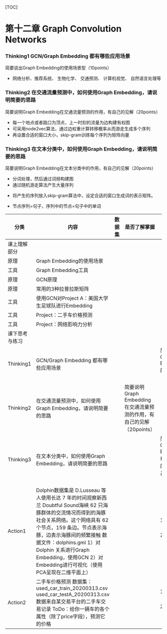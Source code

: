 [TOC]



# 第十二章 Graph Convolution Networks

### Thinking1  GCN/Graph Embedding 都有哪些应用场景      

简要说出Graph  Embedding的使用场景型（10points）  

* 网络分析、推荐系统、 生物化学、 交通预测、 计算机视觉、 自然语言处理等

### Thinking2  在交通流量预测中，如何使用Graph  Embedding，请说明简要的思路    

简要说明Graph  Embedding在交通流量预测的作用，有自己的见解（20points）      

* 每一个地点或者路口为顶点，上一时刻的流量为边构建有权图
* 可采用node2vec算法，通过边权重计算转移概率从而游走生成多个序列
* 再设置合适的窗口大小，skip-gram训练每个序列为矩阵向量

### Thinking3  在文本分类中，如何使用Graph  Embedding，请说明简要的思路      

简要说明Graph  Embedding在文本分类中的作用，有自己的见解（20points）

* 分词处理，然后通过词频构建图
* 通过随机游走算法产生大量序列

- 将产生的序列放入skip-gram算法中，设定合适的窗口生成词的表示矩阵。

- 节点序列=句子，序列中的节点=句子中的单词

  

| 分类           | 内容                                                         | 数据集 | 是否了解掌握                                                 | 评阅点                                                       | GitHub代码 |
| -------------- | ------------------------------------------------------------ | ------ | ------------------------------------------------------------ | ------------------------------------------------------------ | ---------- |
| 课上理解部分   |                                                              |        |                                                              |                                                              |            |
| 原理           | Graph Embedding的使用场景                                    |        |                                                              |                                                              |            |
| 工具           | Graph Embedding工具                                          |        |                                                              |                                                              |            |
| 原理           | GCN原理                                                      |        |                                                              |                                                              |            |
| 原理           | 常用的3种拉普拉斯矩阵                                        |        |                                                              |                                                              |            |
| 工具           | 使用GCN对Project A：美国大学生足球队进行Embedding            |        |                                                              |                                                              |            |
| 工具           | Project：二手车价格预测                                      |        |                                                              |                                                              |            |
| 工具           | Project：网络影响力分析                                      |        |                                                              |                                                              |            |
| 课下思考与练习 |                                                              |        |                                                              |                                                              |            |
| Thinking1      | GCN/Graph Embedding 都有哪些应用场景                         |        |                                                              | 简要说出Graph  Embedding的使用场景型（10points）             |            |
| Thinking2      | 在交通流量预测中，如何使用Graph  Embedding，请说明简要的思路 |        | 简要说明Graph  Embedding在交通流量预测的作用，有自己的见解（20points） |                                                              |            |
| Thinking3      | 在文本分类中，如何使用Graph  Embedding，请说明简要的思路     |        |                                                              | 简要说明Graph  Embedding在文本分类中的作用，有自己的见解（20points） |            |
| Action1        | Dolphin数据集是 D.Lusseau 等人使用长达 7  年的时间观察新西兰 Doubtful Sound海峡 62 只海豚群体的交流情况而得到的海豚社会关系网络。这个网络具有 62 个节点，159  条边。节点表示海豚，边表示海豚间的频繁接触     数据文件：dolphins.gml     1）对Dolphin 关系进行Graph Embedding，使用GCN     2）对Embedding进行可视化（使用PCA呈现在二维平面上） |        |                                                              | 1、完成代码（20points）     2、结果正确（10points）          |            |
| Action2        | 二手车价格预测     数据集：     used_car_train_20200313.csv     used_car_testA_20200313.csv     数据来自某交易平台的二手车交易记录     ToDo：给你一辆车的各个属性（除了price字段），预测它的价格 |        |                                                              | 1、完成代码（20points）     2、结果正确（20points）          |            |